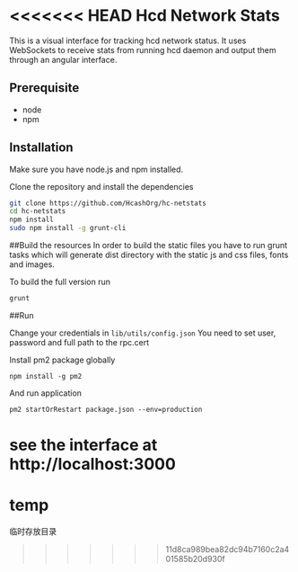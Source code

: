 <<<<<<< HEAD
Hcd Network Stats
============

This is a visual interface for tracking hcd network status. It uses WebSockets to receive stats from running hcd daemon and output them through an angular interface.

## Prerequisite
* node
* npm

## Installation
Make sure you have node.js and npm installed.

Clone the repository and install the dependencies

```bash
git clone https://github.com/HcashOrg/hc-netstats
cd hc-netstats
npm install
sudo npm install -g grunt-cli
```

##Build the resources
In order to build the static files you have to run grunt tasks which will generate dist directory with the static js and css files, fonts and images.


To build the full version run
```bash
grunt
```

##Run

Change your credentials in `lib/utils/config.json`
You need to set user, password and full path to the rpc.cert

Install pm2 package globally
```
npm install -g pm2
```

And run application
```
pm2 startOrRestart package.json --env=production
```

see the interface at http://localhost:3000
=======
# temp
临时存放目录
>>>>>>> 11d8ca989bea82dc94b7160c2a401585b20d930f

